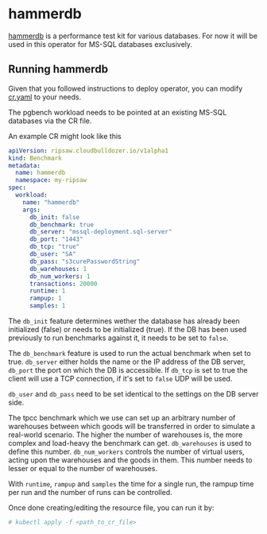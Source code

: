 # hammerdb

[hammerdb](https://www.hammerdb.com/) is a performance test kit for various databases. For now it will be used in this operator for MS-SQL databases exclusively.

## Running hammerdb

Given that you followed instructions to deploy operator,
you can modify [cr.yaml](../resources/crds/ripsaw_v1alpha1_hammerdb_cr.yaml) to your needs.

The pgbench workload needs to be pointed at an existing MS-SQL databases via the CR file.

An example CR might look like this

```yaml
apiVersion: ripsaw.cloudbulldozer.io/v1alpha1
kind: Benchmark
metadata:
  name: hammerdb
  namespace: my-ripsaw
spec:
  workload:
    name: "hammerdb"
    args:
      db_init: false
      db_benchmark: true
      db_server: "mssql-deployment.sql-server"
      db_port: "1443"
      db_tcp: "true"
      db_user: "SA"
      db_pass: "s3curePasswordString"
      db_warehouses: 1
      db_num_workers: 1
      transactions: 20000
      runtime: 1
      rampup: 1
      samples: 1
```

The `db_init` feature determines wether the database has already been initialized (false) or needs to be initialized (true). If the DB has been used previously to run benchmarks against it, it needs to be set to `false`.

The `db_benchmark` feature is used to run the actual benchmark when set to true. `db_server` either holds the name or the IP address of the DB server, `db_port` the port on which the DB is accessible. If `db_tcp` is set to true the client will use a TCP connection, if it's set to `false` UDP will be used.

`db_user` and `db_pass` need to be set identical to the settings on the DB server side. 

The tpcc benchmark which we use can set up an arbitrary number of warehouses between which goods will be transferred in order to simulate a real-world scenario. The higher the number of warehouses is, the more complex and load-heavy the benchmark can get. `db_warehouses` is used to define this number. 
`db_num_workers` controls the number of virtual users, acting upon the warehouses and the goods in them. This number needs to lesser or equal to the number of warehouses.

With `runtime`, `rampup` and `samples` the time for a single run, the rampup time per run and the number of runs can be controlled. 

Once done creating/editing the resource file, you can run it by:

```bash
# kubectl apply -f <path_to_cr_file>
```

